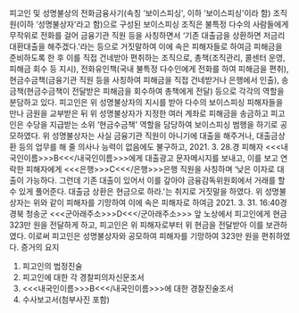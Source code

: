 피고인 및 성명불상의 전화금융사기(속칭 ‘보이스피싱', 이하 ‘보이스피싱'이라 함) 조직원(이하 ‘성명불상자'라고 함)으로 구성된 보이스피싱 조직은 불특정 다수의 사람들에게 무작위로 전화를 걸어 금융기관 직원 등을 사칭하면서 ‘기존 대출금을 상환하면 저금리 대환대출을 해주겠다.'라는 등으로 거짓말하여 이에 속은 피해자들로 하여금 피해금을 준비하도록 한 후 이를 직접 건네받아 편취하는 조직으로, 총책(조직관리, 콜센터 운영, 피해금 회수 등 지시), 전화유인책(국내 불특정 다수인에게 전화를 하여 피해금을 편취), 현금수금책(금융기관 직원 등을 사칭하여 피해금을 직접 건네받거나 은행에서 인출), 송금책(현금수금책이 전달받은 피해금을 회수하여 총책에게 전달) 등으로 각각의 역할을 분담하고 있다.
피고인은 위 성명불상자의 지시를 받아 다수의 보이스피싱 피해자들을 만나 금원을 교부받은 뒤 위 성명불상자가 지정한 여러 계좌로 피해금을 송금하고 피고인은 수당을 지급받는 소위 ‘현금수금책' 역할을 담당하여 보이스피싱 범행을 하기로 공모하였다.
위 성명불상자는 사실 금융기관 직원이 아니기에 대출을 해주거나, 대출금상환 등의 업무를 해 줄 의사나 능력이 없음에도 불구하고, 2021. 3. 28.경 피해자 <<<내국인이름>>>B<<</내국인이름>>>에게 대출광고 문자메시지를 보내고, 이를 보고 연락한 피해자에게 <<<은행>>>C<<</은행>>>은행 직원을 사칭하며 ‘낮은 이자로 대출이 가능하다. 그런데 기존 대출이 있어서 이를 갚아야 금융감독위원회에서 거래를 할 수 있게 풀어준다. 대출금 상환은 현금으로 하라.'는 취지로 거짓말을 하였다.
위 성명불상자는 위와 같이 피해자를 기망하여 이에 속은 피해자로 하여금 2021. 3. 31. 16:40경 경북 청송군 <<<군아래주소>>>D<<</군아래주소>>> 앞 노상에서 피고인에게 현금 323만 원을 전달하게 하고, 피고인은 위 피해자로부터 위 현금을 전달받아 이를 보관하였다.
이로써 피고인은 성명불상자와 공모하여 피해자를 기망하여 323만 원을 편취하였다. 증거의 요지
1. 피고인의 법정진술
1. 피고인에 대한 각 경찰피의자신문조서
1. <<<내국인이름>>>B<<</내국인이름>>>에 대한 경찰진술조서
1. 수사보고서(첨부사진 포함)